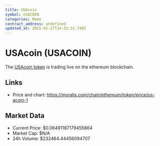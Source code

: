 ```yaml
---
title: USAcoin
symbol: USACOIN
categories: Meme
contract_address: undefined
updated_at: 2025-01-27T14:32:31.748Z
---
```


# USAcoin (USACOIN)
The [USAcoin token](https://moralis.com/chain/ethereum/token/price/us-acoin-1) is trading live on the ethereum blockchain.

## Links
- Price and chart: https://moralis.com/chain/ethereum/token/price/us-acoin-1

## Market Data
- Current Price: $0.06491187179455864
- Market Cap: $N/A
- 24h Volume: $232464.44456094707

